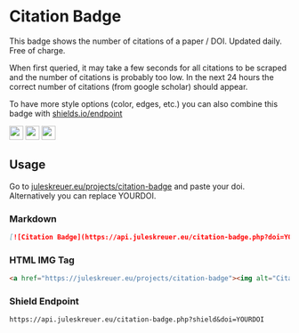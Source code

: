 # Citation Badge
This badge shows the number of citations of a paper / DOI. Updated daily. Free of charge.

When first queried, it may take a few seconds for all citations to be scraped and the number of citations is probably too low.
In the next 24 hours the correct number of citations (from google scholar) should appear.

To have more style options (color, edges, etc.) you can also combine this badge with [shields.io/endpoint](https://shields.io/endpoint)

<img src="https://api.juleskreuer.eu/citation-badge.php?doi=10.1126/science.1058040" height="25">
<img src="https://api.juleskreuer.eu/citation-badge.php?doi=a-wrong-doi" height="25">
<img src="https://img.shields.io/endpoint?style=flat-square&url=https%3A%2F%2Fapi.juleskreuer.eu%2Fcitation-badge.php%3Fdoi%3Dstats%26shield" height="25">

## Usage
Go to [juleskreuer.eu/projects/citation-badge](https://juleskreuer.eu/projects/citation-badge) and paste your doi. Alternatively you can replace YOURDOI.

### Markdown
```md
[![Citation Badge](https://api.juleskreuer.eu/citation-badge.php?doi=YOURDOI)](https://juleskreuer.eu/projects/citation-badge)
```

### HTML IMG Tag
```html
<a href="https://juleskreuer.eu/projects/citation-badge"><img alt="Citation Badge" src="https://api.juleskreuer.eu/citation-badge.php?doi=YOURDOI"></a>
```

### Shield Endpoint
```
https://api.juleskreuer.eu/citation-badge.php?shield&doi=YOURDOI
```
